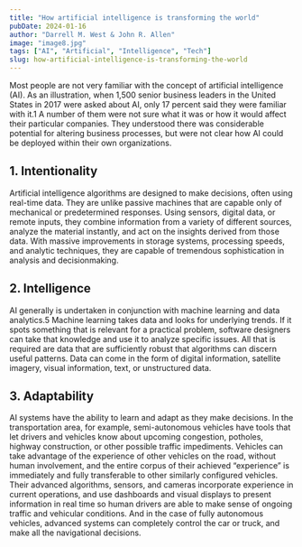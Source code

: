 ```yaml
---
title: "How artificial intelligence is transforming the world"
pubDate: 2024-01-16
author: "Darrell M. West & John R. Allen"
image: "image8.jpg"
tags: ["AI", "Artificial", "Intelligence", "Tech"]
slug: how-artificial-intelligence-is-transforming-the-world
---
```


Most people are not very familiar with the concept of artificial intelligence (AI). As an illustration, when 1,500 senior business leaders in the United States in 2017 were asked about AI, only 17 percent said they were familiar with it.1 A number of them were not sure what it was or how it would affect their particular companies. They understood there was considerable potential for altering business processes, but were not clear how AI could be deployed within their own organizations.

## **1. Intentionality**

Artificial intelligence algorithms are designed to make decisions, often using real-time data. They are unlike passive machines that are capable only of mechanical or predetermined responses. Using sensors, digital data, or remote inputs, they combine information from a variety of different sources, analyze the material instantly, and act on the insights derived from those data. With massive improvements in storage systems, processing speeds, and analytic techniques, they are capable of tremendous sophistication in analysis and decisionmaking.

## **2. Intelligence**

AI generally is undertaken in conjunction with machine learning and data analytics.5 Machine learning takes data and looks for underlying trends. If it spots something that is relevant for a practical problem, software designers can take that knowledge and use it to analyze specific issues. All that is required are data that are sufficiently robust that algorithms can discern useful patterns. Data can come in the form of digital information, satellite imagery, visual information, text, or unstructured data.

## **3. Adaptability**

AI systems have the ability to learn and adapt as they make decisions. In the transportation area, for example, semi-autonomous vehicles have tools that let drivers and vehicles know about upcoming congestion, potholes, highway construction, or other possible traffic impediments. Vehicles can take advantage of the experience of other vehicles on the road, without human involvement, and the entire corpus of their achieved “experience” is immediately and fully transferable to other similarly configured vehicles. Their advanced algorithms, sensors, and cameras incorporate experience in current operations, and use dashboards and visual displays to present information in real time so human drivers are able to make sense of ongoing traffic and vehicular conditions. And in the case of fully autonomous vehicles, advanced systems can completely control the car or truck, and make all the navigational decisions.

